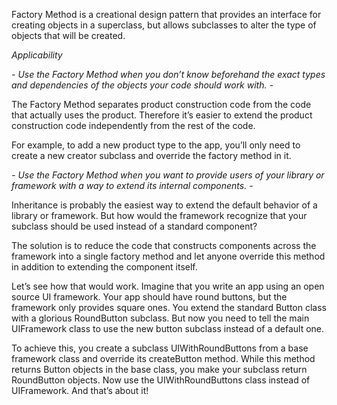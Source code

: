 Factory Method is a creational design pattern that provides an interface for creating objects in a superclass, but allows subclasses to alter the type of objects that will be created.

*Applicability* 

*- Use the Factory Method when you don’t know beforehand the exact types and dependencies of the objects your code should work with. -*

 The Factory Method separates product construction code from the code that actually uses the product. Therefore it’s easier to extend the product construction code independently from the rest of the code.

For example, to add a new product type to the app, you’ll only need to create a new creator subclass and override the factory method in it.

*- Use the Factory Method when you want to provide users of your library or framework with a way to extend its internal components. -* 

 Inheritance is probably the easiest way to extend the default behavior of a library or framework. But how would the framework recognize that your subclass should be used instead of a standard component?

The solution is to reduce the code that constructs components across the framework into a single factory method and let anyone override this method in addition to extending the component itself.

Let’s see how that would work. Imagine that you write an app using an open source UI framework. Your app should have round buttons, but the framework only provides square ones. You extend the standard Button class with a glorious RoundButton subclass. But now you need to tell the main UIFramework class to use the new button subclass instead of a default one.

To achieve this, you create a subclass UIWithRoundButtons from a base framework class and override its createButton method. While this method returns Button objects in the base class, you make your subclass return RoundButton objects. Now use the UIWithRoundButtons class instead of UIFramework. And that’s about it!